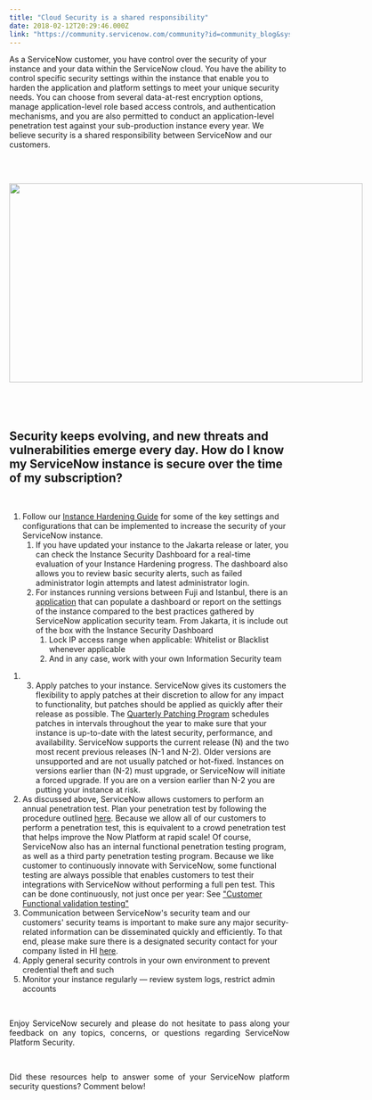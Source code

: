 ```yaml
---
title: "Cloud Security is a shared responsibility"
date: 2018-02-12T20:29:46.000Z
link: "https://community.servicenow.com/community?id=community_blog&sys_id=025da629dbd0dbc01dcaf3231f961931"
---
```

<p>As a ServiceNow customer, you have control over the security of your instance and your data within the ServiceNow cloud. You have the ability to control specific security settings within the instance that enable you to harden the application and platform settings to meet your unique security needs. You can choose from several data-at-rest encryption options, manage application-level role based access controls, and authentication mechanisms, and you are also permitted to conduct an application-level penetration test against your sub-production instance every year. We believe security is a shared responsibility between ServiceNow and our customers.</p>
<p> </p>
<h2><em> <img class="image-1 jive-image" style="max-width: 1200px; max-height: 900px; width: 635px; height: 357.188px;" src="55527c4edb189304b322f4621f9619b8.iix" width="635" height="357" /></em></h2>
<h2> </h2>
<h2>Security keeps evolving, and new threats and vulnerabilities emerge every day. How do I know my ServiceNow instance is secure over the time of my subscription?</h2>
<p> </p>
<ol style="list-style-type: decimal;"><li>Follow our <a title="i.service-now.com/kb_view.do?sysparm_article&#61;KB0550654" href="https://hi.service-now.com/kb_view.do?sysparm_article&#61;KB0550654" rel="nofollow">Instance Hardening Guide</a> for some of the key settings and configurations that can be implemented to increase the security of your ServiceNow instance.
<ol style="list-style-type: decimal;"><li>If you have updated your instance to the Jakarta release or later, you can check the Instance Security Dashboard for a real-time evaluation of your Instance Hardening progress. The dashboard also allows you to review basic security alerts, such as failed administrator login attempts and latest administrator login.</li><li>For instances running versions between Fuji and Istanbul, there is an <a title="hare.servicenow.com/app.do#/detailV2/2b9ca0bf1385e6000de935528144b06c/overview" href="https://share.servicenow.com/app.do#/detailV2/2b9ca0bf1385e6000de935528144b06c/overview" rel="nofollow">application</a> that can populate a dashboard or report on the settings of the instance compared to the best practices gathered by ServiceNow application security team. From Jakarta, it is include out of the box with the Instance Security Dashboard
<ol style="list-style-type: decimal;"><li>Lock IP access range when applicable: Whitelist or Blacklist whenever applicable</li><li>And in any case, work with your own Information Security team</li></ol>
</li></ol>
</li></ol>
<ol style="list-style-type: decimal;" start="1"><li>
<ol style="list-style-type: decimal;" start="3"><li>Apply patches to your instance. ServiceNow gives its customers the flexibility to apply patches at their discretion to allow for any impact to functionality, but patches should be applied as quickly after their release as possible. The <a title="i.service-now.com/kb_view.do?sysparm_article&#61;KB0549676" href="https://hi.service-now.com/kb_view.do?sysparm_article&#61;KB0549676" rel="nofollow">Quarterly Patching Program</a> schedules patches in intervals throughout the year to make sure that your instance is up-to-date with the latest security, performance, and availability. ServiceNow supports the current release (N) and the two most recent previous releases (N-1 and N-2). Older versions are unsupported and are not usually patched or hot-fixed. Instances on versions earlier than (N-2) must upgrade, or ServiceNow will initiate a forced upgrade. If you are on a version earlier than N-2 you are putting your instance at risk.</li></ol>
</li><li>As discussed above, ServiceNow allows customers to perform an annual penetration test. Plan your penetration test by following the procedure outlined <a title="i.service-now.com/kb_view.do?sysparm_article&#61;KB0538598" href="https://hi.service-now.com/kb_view.do?sysparm_article&#61;KB0538598" rel="nofollow">here</a>. Because we allow all of our customers to perform a penetration test, this is equivalent to a crowd penetration test that helps improve the Now Platform at rapid scale! Of course, ServiceNow also has an internal functional penetration testing program, as well as a third party penetration testing program. Because we like customer to continuously innovate with ServiceNow, some functional testing are always possible that enables customers to test their integrations with ServiceNow without performing a full pen test. This can be done continuously, not just once per year: See <a title="i.service-now.com/kb_view.do?sysparm_article&#61;KB0621831" href="https://hi.service-now.com/kb_view.do?sysparm_article&#61;KB0621831" rel="nofollow">&#34;Customer Functional validation testing&#34;</a></li><li>Communication between ServiceNow&#39;s security team and our customers&#39; security teams is important to make sure any major security-related information can be disseminated quickly and efficiently. To that end, please make sure there is a designated security contact for your company listed in HI <a title="i.service-now.com/kb_view.do?sysparm_article&#61;KB0635608#inci" href="https://hi.service-now.com/kb_view.do?sysparm_article&#61;KB0635608#inci" rel="nofollow">here</a>.</li><li>Apply general security controls in your own environment to prevent credential theft and such</li><li>Monitor your instance regularly — review system logs, restrict admin accounts</li></ol>
<p> </p>
<p style="text-align: justify;">Enjoy ServiceNow securely and please do not hesitate to pass along your feedback on any topics, concerns, or questions regarding ServiceNow Platform Security.</p>
<p> </p>
<p style="text-align: justify;">Did these resources help to answer some of your ServiceNow platform security questions? Comment below!</p>
